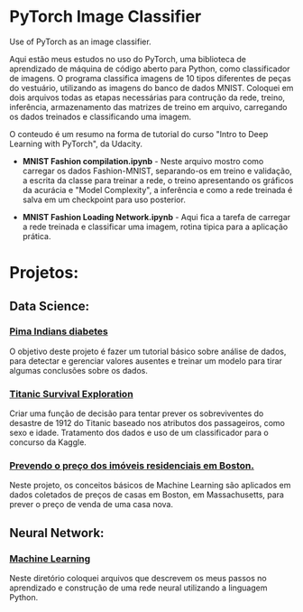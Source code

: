 # PyTorch Image Classifier
Use of PyTorch as an image classifier.

Aqui estão meus estudos no uso do PyTorch, uma biblioteca de aprendizado de máquina de código aberto para Python, como classificador de imagens. O programa classifica imagens de 10 tipos diferentes de peças do vestuário, utilizando as imagens do banco de dados MNIST. Coloquei em dois arquivos todas as etapas necessárias para contrução da rede, treino, inferência, armazenamento das matrizes de treino em arquivo, carregando os dados treinados e classificando uma imagem. 

O conteudo é um resumo na forma de tutorial do curso "Intro to Deep Learning with PyTorch", da Udacity. 

* **MNIST Fashion compilation.ipynb** - Neste arquivo mostro como carregar os dados Fashion-MNIST, separando-os em treino e validação, a escrita da classe para treinar a rede, o treino apresentando os gráficos da acurácia e "Model Complexity", a inferência e como a rede treinada é salva em um checkpoint para uso posterior.

* **MNIST Fashion Loading Network.ipynb** - Aqui fica a tarefa de carregar a rede treinada e classificar uma imagem, rotina tipica para a aplicação prática.

# Projetos:

## Data Science: 

### [Pima Indians diabetes](https://github.com/FAMarcus/Pima-Indians-diabetes)
O objetivo deste projeto é fazer um tutorial básico sobre análise de dados, para detectar e gerenciar valores ausentes e treinar um modelo para tirar algumas conclusões sobre os dados.

### [Titanic Survival Exploration](https://github.com/FAMarcus/Titanic_survival_exploration)
Criar uma função de decisão para tentar prever os sobreviventes do desastre de 1912 do Titanic baseado nos atributos dos passageiros, como sexo e idade. Tratamento dos dados e uso de um classificador para o concurso da Kaggle.

### [Prevendo o preço dos imóveis residenciais em Boston.](https://github.com/FAMarcus/Boston_housing)
Neste projeto, os conceitos básicos de Machine Learning são aplicados em dados coletados de preços de casas em Boston, em Massachusetts, para prever o preço de venda de uma casa nova.

## Neural Network:

### [Machine Learning](https://github.com/FAMarcus/Neural-Network-lab)
Neste diretório coloquei arquivos que descrevem os meus passos no aprendizado e construção de uma rede neural utilizando a linguagem Python. 

